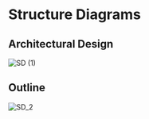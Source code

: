 # Structure Diagrams


## Architectural Design

![SD (1)](https://user-images.githubusercontent.com/69076776/114966097-868f9200-9e8f-11eb-9e68-563bf42a31dc.png)

## Outline

![SD_2](https://user-images.githubusercontent.com/69076776/114966127-9313ea80-9e8f-11eb-8903-afa6c70728d9.png)












